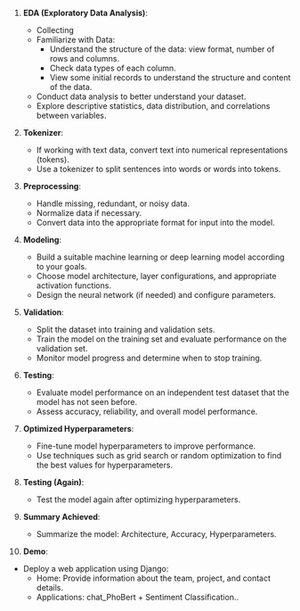 
1. **EDA (Exploratory Data Analysis)**:
   - Collecting 
   - Familiarize with Data:
     + Understand the structure of the data: view format, number of rows and columns.
     + Check data types of each column.
     + View some initial records to understand the structure and content of the data.
   - Conduct data analysis to better understand your dataset.
   - Explore descriptive statistics, data distribution, and correlations between variables.

2. **Tokenizer**:
   - If working with text data, convert text into numerical representations (tokens).
   - Use a tokenizer to split sentences into words or words into tokens.

3. **Preprocessing**:
   - Handle missing, redundant, or noisy data.
   - Normalize data if necessary.
   - Convert data into the appropriate format for input into the model.


4. **Modeling**:
   - Build a suitable machine learning or deep learning model according to your goals.
   - Choose model architecture, layer configurations, and appropriate activation functions.
   - Design the neural network (if needed) and configure parameters.

5. **Validation**:
   - Split the dataset into training and validation sets.
   - Train the model on the training set and evaluate performance on the validation set.
   - Monitor model progress and determine when to stop training.

6. **Testing**:
   - Evaluate model performance on an independent test dataset that the model has not seen before.
   - Assess accuracy, reliability, and overall model performance.

7. **Optimized Hyperparameters**:
   - Fine-tune model hyperparameters to improve performance.
   - Use techniques such as grid search or random optimization to find the best values for hyperparameters.

8. **Testing (Again)**:
   - Test the model again after optimizing hyperparameters.

9. **Summary Achieved**:
   - Summarize the model: Architecture, Accuracy, Hyperparameters.

10. **Demo**:
   - Deploy a web application using Django:
     + Home: Provide information about the team, project, and contact details.
     + Applications: chat_PhoBert + Sentiment Classification..
